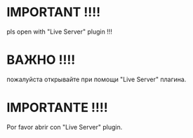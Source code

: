 
IMPORTANT !!!!
==============
pls open with "Live Server" plugin !!!



  ВАЖНО !!!!
===============
пожалуйста открывайте при помощи "Live Server" плагина.



IMPORTANTE !!!!
===============
Por favor abrir con "Live Server" plugin.

